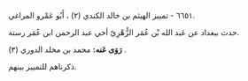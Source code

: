 ٦٦٥١ - تمييز الهيثم بن خالد الكندي (٢) ، أَبُو عَمْرو المراغي.

حدث ببغداد عن عَبد الله بْن عُمَر الزُّهْرِيّ أخي عبد الرحمن ابن عُمَر رستة.

**رَوَى عَنه:** محمد بن مخلد الدوري (٣) .

ذكرناهم للتمييز بينهم.